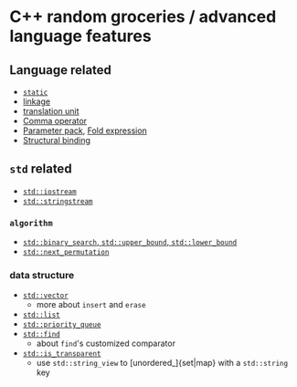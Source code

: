 # C++ random groceries / advanced language features

## Language related
- [`static`](static.md)
- [linkage](linkage.md)
- [translation unit](translation_unit.md)
- [Comma operator](comma_operator.md)
- [Parameter pack](parameter_pack.md), [Fold expression](fold_expression.md)
- [Structural binding](structural_binding.md)

## `std` related
- [`std::iostream`](iostream.md)
- [`std::stringstream`](stingstream.md)

### `algorithm`
- [`std::binary_search`, `std::upper_bound`, `std::lower_bound`](binary_search.md)
- [`std::next_permutation`](permutation.md)

### data structure
- [`std::vector`](vector_ops.md)
  - more about `insert` and `erase`
- [`std::list`](list_ops.md)
- [`std::priority_queue`](priority_queue.md)
- [`std::find`](find.md)
  - about `find`'s customized comparator
- [`std::is_transparent`](heterogenous_lookup.md)
  - use `std::string_view` to [unordered_]{set|map} with a `std::string` key
